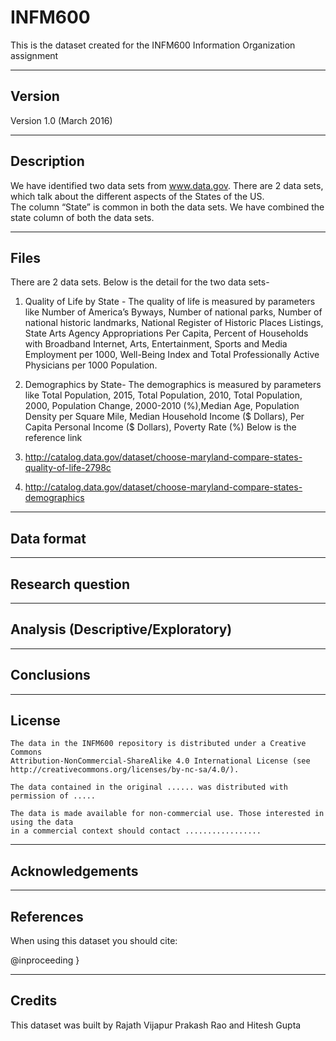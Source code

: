 # INFM600
This is the dataset created for the INFM600 Information Organization assignment

-------
Version
-------

Version 1.0 (March 2016)

-----------
Description
-----------

We have identified two data sets from www.data.gov. 
There are 2 data sets, which talk about the different aspects of the States of the US.  
The column “State” is common in both the data sets. We have combined the state column of both the data sets. 



-----
Files
-----
There are 2 data sets. Below is the detail for the two data sets-
1.	Quality of Life by State - The quality of life is measured by parameters like Number of America’s Byways, Number of national parks, Number of national historic landmarks, National Register of Historic Places Listings, State Arts Agency Appropriations Per Capita, Percent of Households with Broadband Internet, Arts, Entertainment, Sports and Media Employment per 1000, Well-Being Index and Total Professionally Active Physicians per 1000 Population. 
2.	Demographics by State- The demographics is measured by parameters like Total Population, 2015, Total Population, 2010, Total Population, 2000, Population Change, 2000-2010 (%),Median Age, Population Density per Square Mile, Median Household Income ($ Dollars), Per Capita Personal Income ($ Dollars), Poverty Rate (%)
Below is the reference link

1.	http://catalog.data.gov/dataset/choose-maryland-compare-states-quality-of-life-2798c
2.	http://catalog.data.gov/dataset/choose-maryland-compare-states-demographics

-----------
Data format
-----------


-----------
Research question
-----------


-----------
Analysis (Descriptive/Exploratory)
-----------


-----------
Conclusions
-----------


------- 
License
-------

	The data in the INFM600 repository is distributed under a Creative Commons 
	Attribution-NonCommercial-ShareAlike 4.0 International License (see 
	http://creativecommons.org/licenses/by-nc-sa/4.0/).
   
   	The data contained in the original ...... was distributed with 
   	permission of .....
   
   	The data is made available for non-commercial use. Those interested in using the data 
   	in a commercial context should contact .................

----------------
Acknowledgements
----------------

 

----------
References
----------

   When using this dataset you should cite:
   
     

   @inproceeding
   } 

-------
Credits
-------

   This dataset was built by Rajath Vijapur Prakash Rao and Hitesh Gupta



